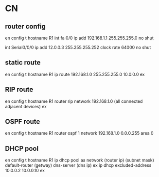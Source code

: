 # CN

## router config
en
config t
hostname R1
int fa 0/0
ip add 192.168.1.1 255.255.255.0
no shut

int Serial0/0/0
ip add 12.0.0.3 255.255.255.252
clock rate 64000
no shut

## static route
en
config t
hostname R1
ip route 192.168.1.0 255.255.255.0 10.0.0.0
ex

## RIP route
en
config t
hostname R1
router rip
network 192.168.1.0 (all connected adjacent devices)
ex


## OSPF route
en
config t
hostname R1
router ospf 1
network 192.168.1.0 0.0.0.255 area 0



## DHCP pool
en
config t
hostname R1
ip dhcp pool aa
network (router ip) (subnet mask)
default-router (getway)
dns-server (dns ip)
ex
ip dhcp excluded-address 10.0.0.2 10.0.0.10
ex
